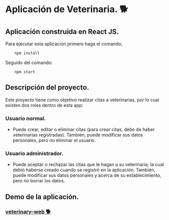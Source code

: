 # __Aplicación de Veterinaria.__ 🐕

## Aplicación construida en React JS.
Para ejecutar esta aplicación primero haga el comando;
```
    npm install
```
Seguido del comando:
```
    npm start
```


## Descripción del proyecto.
Este proyecto tiene como objetivo realizar citas a veterinarias, por lo cual existen dos roles dentro de esta app:

### __Usuario normal.__
* Puede crear, editar o eliminar citas (para crear citas, debe de haber veterinarias registradas). También, puede modificar sus datos personales, pero no eliminar el usuario. 

### __Usuario administrador.__
* Puede aceptar o rechazar las citas que le hagan a su veterinaria; la cual debió haberse creado cuando se registró en la aplicación. También, puede modificar sus datos personales y acerca de su establecimiento, pero no borrar los datos.

## Demo de la aplicación.
### [__veterinary-web__ 🐕‍](https://veterinary-web.netlify.app)

